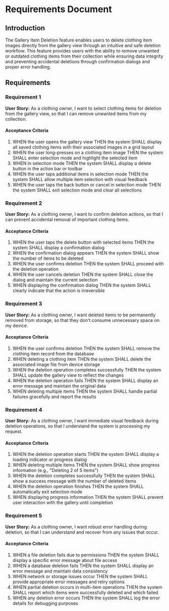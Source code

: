 # Requirements Document

## Introduction

The Gallery Item Deletion feature enables users to delete clothing item images directly from the gallery view through an intuitive and safe deletion workflow. This feature provides users with the ability to remove unwanted or outdated clothing items from their collection while ensuring data integrity and preventing accidental deletions through confirmation dialogs and proper error handling.

## Requirements

### Requirement 1

**User Story:** As a clothing owner, I want to select clothing items for deletion from the gallery view, so that I can remove unwanted items from my collection.

#### Acceptance Criteria

1. WHEN the user opens the gallery view THEN the system SHALL display all saved clothing items with their associated images in a grid layout
2. WHEN the user long-presses on a clothing item image THEN the system SHALL enter selection mode and highlight the selected item
3. WHEN in selection mode THEN the system SHALL display a delete button in the action bar or toolbar
4. WHEN the user taps additional items in selection mode THEN the system SHALL allow multiple item selection with visual feedback
5. WHEN the user taps the back button or cancel in selection mode THEN the system SHALL exit selection mode and clear all selections

### Requirement 2

**User Story:** As a clothing owner, I want to confirm deletion actions, so that I can prevent accidental removal of important clothing items.

#### Acceptance Criteria

1. WHEN the user taps the delete button with selected items THEN the system SHALL display a confirmation dialog
2. WHEN the confirmation dialog appears THEN the system SHALL show the number of items to be deleted
3. WHEN the user confirms deletion THEN the system SHALL proceed with the deletion operation
4. WHEN the user cancels deletion THEN the system SHALL close the dialog and maintain the current selection
5. WHEN displaying the confirmation dialog THEN the system SHALL clearly indicate that the action is irreversible

### Requirement 3

**User Story:** As a clothing owner, I want deleted items to be permanently removed from storage, so that they don't consume unnecessary space on my device.

#### Acceptance Criteria

1. WHEN the user confirms deletion THEN the system SHALL remove the clothing item record from the database
2. WHEN deleting a clothing item THEN the system SHALL delete the associated image file from device storage
3. WHEN the deletion operation completes successfully THEN the system SHALL update the gallery view to reflect the changes
4. WHEN the deletion operation fails THEN the system SHALL display an error message and maintain the original data
5. WHEN deleting multiple items THEN the system SHALL handle partial failures gracefully and report the results

### Requirement 4

**User Story:** As a clothing owner, I want immediate visual feedback during deletion operations, so that I understand the system is processing my request.

#### Acceptance Criteria

1. WHEN the deletion operation starts THEN the system SHALL display a loading indicator or progress dialog
2. WHEN deleting multiple items THEN the system SHALL show progress information (e.g., "Deleting 2 of 5 items")
3. WHEN the deletion completes successfully THEN the system SHALL show a success message with the number of deleted items
4. WHEN the deletion operation finishes THEN the system SHALL automatically exit selection mode
5. WHEN displaying progress information THEN the system SHALL prevent user interaction with the gallery until completion

### Requirement 5

**User Story:** As a clothing owner, I want robust error handling during deletion, so that I can understand and recover from any issues that occur.

#### Acceptance Criteria

1. WHEN a file deletion fails due to permissions THEN the system SHALL display a specific error message about file access
2. WHEN a database deletion fails THEN the system SHALL display an error message and maintain data consistency
3. WHEN network or storage issues occur THEN the system SHALL provide appropriate error messages and retry options
4. WHEN partial deletion occurs in multi-item operations THEN the system SHALL report which items were successfully deleted and which failed
5. WHEN any deletion error occurs THEN the system SHALL log the error details for debugging purposes